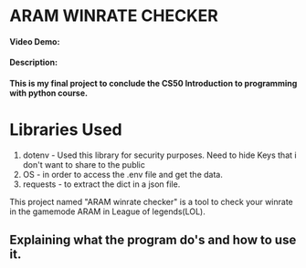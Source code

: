  # ARAM WINRATE CHECKER
#### Video Demo:  <URL HERE>
#### Description:
#### This is my final project to conclude the CS50 Introduction to programming with python course.

# Libraries Used
1. dotenv - Used this library for security purposes. Need to hide Keys that i don't want to share to the public
2. OS - in order to access the .env file and get the data.
3. requests - to extract the dict in a json file. 



This project named "ARAM winrate checker" is a tool to check your winrate in the gamemode ARAM in League of legends(LOL).  

## Explaining what the program do's and how to use it.






